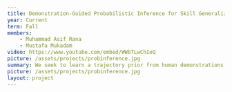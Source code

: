 ```yaml
---
title: Demonstration-Guided Probabilistic Inference for Skill Generalization
year: Current
term: Fall
members:
    - Muhammad Asif Rana
    - Mustafa Mukadam
video: https://www.youtube.com/embed/WWbTLwChIoQ
picture: /assets/projects/probinference.jpg
summary: We seek to learn a trajectory prior from human demonstrations and then carry out efficient inference for generalizable skill reproduction.
picture: /assets/projects/probinference.jpg
layout: project
---
```

